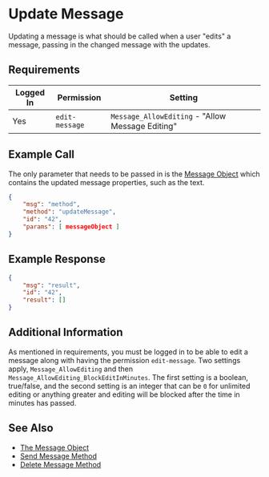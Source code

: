 # Update Message

Updating a message is what should be called when a user "edits" a message, passing in the changed message with the updates.

## Requirements

| Logged In | Permission | Setting |
| --- | --- | --- |
| Yes | `edit-message` | `Message_AllowEditing` - "Allow Message Editing" |

## Example Call

The only parameter that needs to be passed in is the [Message Object][1] which contains the updated message properties, such as the text.

```json
{
    "msg": "method",
    "method": "updateMessage",
    "id": "42",
    "params": [ messageObject ]
}
```

## Example Response

```json
{
    "msg": "result",
    "id": "42",
    "result": []
}
```

## Additional Information

As mentioned in requirements, you must be logged in to be able to edit a message along with having the permission `edit-message`. Two settings apply, `Message_AllowEditing` and then `Message_AllowEditing_BlockEditInMinutes`. The first setting is a boolean, true/false, and the second setting is an integer that can be `0` for unlimited editing or anything greater and editing will be blocked after the time in minutes has passed.

## See Also

- [The Message Object][1]
- [Send Message Method][2]
- [Delete Message Method][3]

[1]:../../3.%20The%20Message%20Object
[2]:../12.%20Send%20Message
[3]:../13.%20Delete%20Message